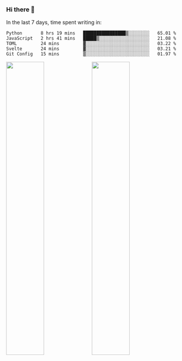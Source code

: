 ### Hi there 👋

In the last 7 days, time spent writing in:

<!--START_SECTION:waka-->
```text
Python       8 hrs 19 mins   ████████████████▒░░░░░░░░   65.01 % 
JavaScript   2 hrs 41 mins   █████▒░░░░░░░░░░░░░░░░░░░   21.08 % 
TOML         24 mins         ▓░░░░░░░░░░░░░░░░░░░░░░░░   03.22 % 
Svelte       24 mins         ▓░░░░░░░░░░░░░░░░░░░░░░░░   03.21 % 
Git Config   15 mins         ▒░░░░░░░░░░░░░░░░░░░░░░░░   01.97 % 
```
<!--END_SECTION:waka-->

<img src="https://wakatime.com/share/@jimtje/5d0c92de-08f8-4a72-8f2f-6a9693d1e318.svg" width=45% height=45%> <img src="https://wakatime.com/share/@jimtje/501498ae-bda5-4da7-a89d-b40bcdd5556d.svg" width=45% height=45%>
